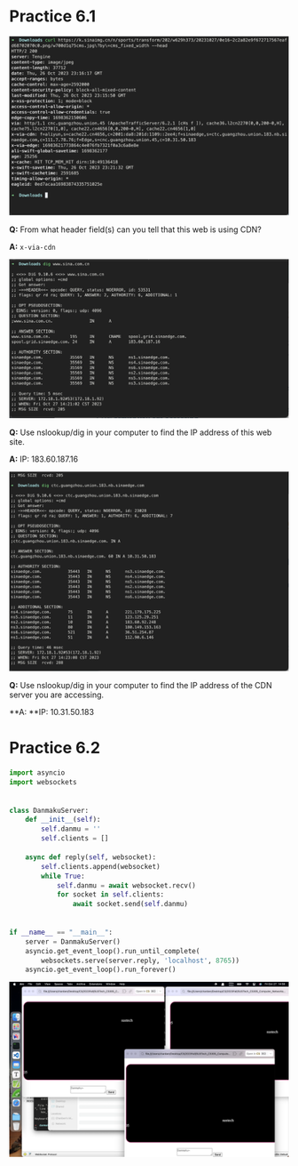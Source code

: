 # Practice 6.1

![](1.png)

**Q:** From what header field(s) can you tell that this web is using CDN?

**A:** `x-via-cdn`

![](2.png)

**Q:** Use nslookup/dig in your computer to find the IP address of this web site.

**A:** IP: 183.60.187.16

![](3.png)

**Q:** Use nslookup/dig in your computer to find the IP address of the CDN server you are accessing.

**A: **IP: 10.31.50.183

# Practice 6.2

```python
import asyncio
import websockets


class DanmakuServer:
    def __init__(self):
        self.danmu = ''
        self.clients = []

    async def reply(self, websocket):
        self.clients.append(websocket)
        while True:
            self.danmu = await websocket.recv()
            for socket in self.clients:
                await socket.send(self.danmu)


if __name__ == "__main__":
    server = DanmakuServer()
    asyncio.get_event_loop().run_until_complete(
        websockets.serve(server.reply, 'localhost', 8765))
    asyncio.get_event_loop().run_forever()
```

![](4.png)
